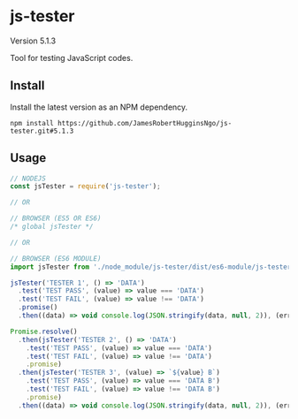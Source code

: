 # js-tester

Version 5.1.3

Tool for testing JavaScript codes.

## Install

Install the latest version as an NPM dependency.

``` console
npm install https://github.com/JamesRobertHugginsNgo/js-tester.git#5.1.3
```

## Usage

``` JavaScript
// NODEJS
const jsTester = require('js-tester');

// OR

// BROWSER (ES5 OR ES6)
/* global jsTester */

// OR

// BROWSER (ES6 MODULE)
import jsTester from './node_module/js-tester/dist/es6-module/js-tester.js';
```

``` JavaScript
jsTester('TESTER 1', () => 'DATA')
  .test('TEST PASS', (value) => value === 'DATA')
  .test('TEST FAIL', (value) => value !== 'DATA')
  .promise()
  .then((data) => void console.log(JSON.stringify(data, null, 2)), (error) => void console.error(error));
```

``` JavaScript
Promise.resolve()
  .then(jsTester('TESTER 2', () => 'DATA')
    .test('TEST PASS', (value) => value === 'DATA')
    .test('TEST FAIL', (value) => value !== 'DATA')
    .promise)
  .then(jsTester('TESTER 3', (value) => `${value} B`)
    .test('TEST PASS', (value) => value === 'DATA B')
    .test('TEST FAIL', (value) => value !== 'DATA B')
    .promise)
  .then((data) => void console.log(JSON.stringify(data, null, 2)), (error) => void console.error(error));
```
